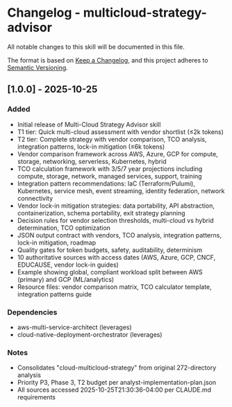 # Changelog - multicloud-strategy-advisor

All notable changes to this skill will be documented in this file.

The format is based on [Keep a Changelog](https://keepachangelog.com/en/1.0.0/),
and this project adheres to [Semantic Versioning](https://semver.org/spec/v2.0.0.html).

## [1.0.0] - 2025-10-25

### Added
- Initial release of Multi-Cloud Strategy Advisor skill
- T1 tier: Quick multi-cloud assessment with vendor shortlist (≤2k tokens)
- T2 tier: Complete strategy with vendor comparison, TCO analysis, integration patterns, lock-in mitigation (≤6k tokens)
- Vendor comparison framework across AWS, Azure, GCP for compute, storage, networking, serverless, Kubernetes, hybrid
- TCO calculation framework with 3/5/7 year projections including compute, storage, network, managed services, support, training
- Integration pattern recommendations: IaC (Terraform/Pulumi), Kubernetes, service mesh, event streaming, identity federation, network connectivity
- Vendor lock-in mitigation strategies: data portability, API abstraction, containerization, schema portability, exit strategy planning
- Decision rules for vendor selection thresholds, multi-cloud vs hybrid determination, TCO optimization
- JSON output contract with vendors, TCO analysis, integration patterns, lock-in mitigation, roadmap
- Quality gates for token budgets, safety, auditability, determinism
- 10 authoritative sources with access dates (AWS, Azure, GCP, CNCF, EDUCAUSE, vendor lock-in guides)
- Example showing global, compliant workload split between AWS (primary) and GCP (ML/analytics)
- Resource files: vendor comparison matrix, TCO calculator template, integration patterns guide

### Dependencies
- aws-multi-service-architect (leverages)
- cloud-native-deployment-orchestrator (leverages)

### Notes
- Consolidates "cloud-multicloud-strategy" from original 272-directory analysis
- Priority P3, Phase 3, T2 budget per analyst-implementation-plan.json
- All sources accessed 2025-10-25T21:30:36-04:00 per CLAUDE.md requirements

